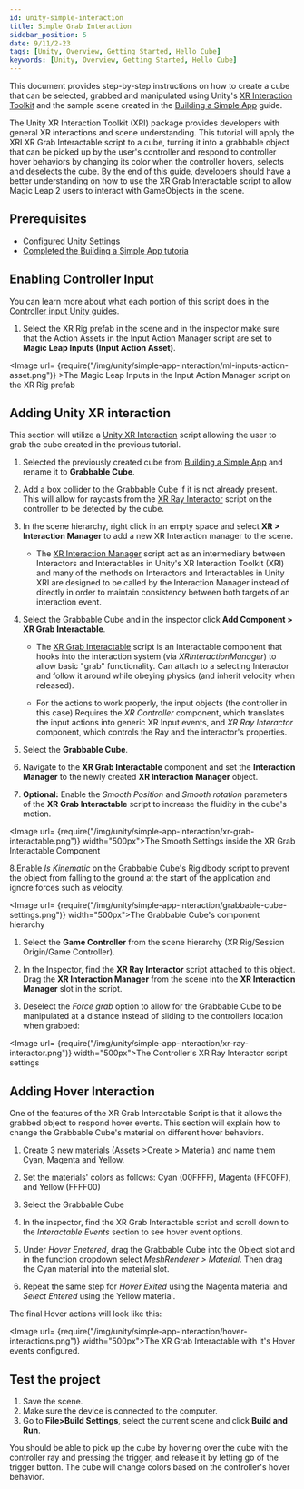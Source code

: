 ```yaml
---
id: unity-simple-interaction
title: Simple Grab Interaction
sidebar_position: 5
date: 9/11/2-23
tags: [Unity, Overview, Getting Started, Hello Cube]
keywords: [Unity, Overview, Getting Started, Hello Cube]
---
```


This document provides step-by-step instructions on how to create a cube that can be selected, grabbed and manipulated using Unity's [XR Interaction Toolkit](https://docs.unity3d.com/Packages/com.unity.xr.interaction.toolkit@2.4/manual/index.html) and the sample scene created in the [Building a Simple App](/docs/guides/unity/getting-started/unity-building-simple-app.md) guide.

The Unity XR Interaction Toolkit (XRI) package provides developers with general XR interactions and scene understanding. This tutorial will apply the XRI XR Grab Interactable script to a cube, turning it into a grabbable object that can be picked up by the user's controller and respond to controller hover behaviors by changing its color when the controller hovers, selects and deselects the cube. By the end of this guide, developers should have a better understanding on how to use the XR Grab Interactable script to allow Magic Leap 2 users to interact with GameObjects in the scene.

## Prerequisites

- [Configured Unity Settings](/docs/guides/unity/getting-started/configure-unity-settings.md)
- [Completed the Building a Simple App tutoria](/docs/guides/unity/getting-started/unity-building-simple-app.md)

## Enabling Controller Input

You can learn more about what each portion of this script does in the [Controller input Unity guides](docs/guides/unity/input/controller/controller-overview.md).

1. Select the XR Rig prefab in the scene and in the inspector make sure that the Action Assets in the Input Action Manager script are set to **Magic Leap Inputs (Input Action Asset)**.

<Image url= {require("/img/unity/simple-app-interaction/ml-inputs-action-asset.png")} >The Magic Leap Inputs in the Input Action Manager script on the XR Rig prefab </Image>

## Adding Unity XR interaction

This section will utilize a [Unity XR Interaction](https://docs.unity3d.com/Packages/com.unity.xr.interaction.toolkit@2.4/manual/index.html) script allowing the user to grab the cube created in the previous tutorial.

1. Selected the previously created cube from [Building a Simple App](/docs/guides/unity/getting-started/unity-building-simple-app.md) and rename it to **Grabbable Cube**.

2. Add a box collider to the Grabbable Cube if it is not already present. This will allow for raycasts from the [XR Ray Interactor](https://docs.unity3d.com/Packages/com.unity.xr.interaction.toolkit@2.0/manual/xr-ray-interactor.html) script on the controller to be detected by the cube.

3. In the scene hierarchy, right click in an empty space and select **XR > Interaction Manager** to add a new XR Interaction manager to the scene.

    - The [XR Interaction Manager](https://docs.unity3d.com/Packages/com.unity.xr.interaction.toolkit@2.0/manual/xr-interaction-manager.html#:~:text=The%20Interaction%20Manager%20acts%20as,set%20of%20Interactors%20and%20Interactables.) script act as an intermediary between Interactors and Interactables in Unity's XR Interaction Toolkit (XRI) and many of the methods on Interactors and Interactables in Unity XRI are designed to be called by the Interaction Manager instead of directly in order to maintain consistency between both targets of an interaction event.

4. Select the Grabbable Cube and in the inspector click **Add Component > XR Grab Interactable**.

    - The [XR Grab Interactable](https://docs.unity3d.com/Packages/com.unity.xr.interaction.toolkit@2.0/manual/xr-grab-interactable.html) script is an Interactable component that hooks into the interaction system (via *XRInteractionManager*) to allow basic "grab" functionality. Can attach to a selecting Interactor and follow it around while obeying physics (and inherit velocity when released).

    - For the actions to work properly, the input objects (the controller in this case) Requires the *XR Controller* component, which translates the input actions into generic XR Input events, and *XR Ray Interactor* component, which controls the Ray and the interactor's properties.

5. Select the **Grabbable Cube**.

6. Navigate to the **XR Grab Interactable** component and set the **Interaction Manager** to the newly created **XR Interaction Manager** object.

7. **Optional:** Enable the *Smooth Position* and *Smooth rotation* parameters of the **XR Grab Interactable** script to increase the fluidity in the cube's motion.

<Image url= {require("/img/unity/simple-app-interaction/xr-grab-interactable.png")} width="500px">The Smooth Settings inside the XR Grab Interactable Component </Image>

8.Enable *Is Kinematic* on the Grabbable Cube's Rigidbody script to prevent the object from falling to the ground at the start of the application and ignore forces such as velocity.

<Image url= {require("/img/unity/simple-app-interaction/grabbable-cube-settings.png")} width="500px">The Grabbable Cube's component hierarchy</Image>

1. Select the **Game Controller** from the scene hierarchy (XR Rig/Session Origin/Game Controller).

2. In the Inspector, find the **XR Ray Interactor** script attached to this object. Drag the **XR Interaction Manager** from the scene into the **XR Interaction Manager** slot in the script.

3. Deselect the *Force grab* option to allow for the Grabbable Cube to be manipulated at a distance instead of sliding to the controllers location when grabbed:

<Image url= {require("/img/unity/simple-app-interaction/xr-ray-interactor.png")} width="500px">The Controller's XR Ray Interactor script settings</Image>

## Adding Hover Interaction

One of the features of the XR Grab Interactable Script is that it allows the grabbed object to respond hover events. This section will explain how to change the Grabbable Cube's material on different hover behaviors.

1. Create 3 new materials (Assets >Create > Material) and name them Cyan, Magenta and Yellow.

2. Set the materials' colors as follows: Cyan (00FFFF), Magenta (FF00FF), and Yellow (FFFF00)

3. Select the Grabbable Cube

4. In the inspector, find the XR Grab Interactable script and scroll down to the *Interactable Events* section to see hover event options.

5. Under *Hover Enetered*, drag the Grabbable Cube into the Object slot and in the function dropdown select *MeshRenderer > Material*. Then drag the Cyan material into the material slot.

6. Repeat the same step for *Hover Exited* using the Magenta material and *Select Entered* using the Yellow material.

The final Hover actions will look like this:

<Image url= {require("/img/unity/simple-app-interaction/hover-interactions.png")} width="500px">The XR Grab Interactable with it's Hover events configured.</Image>

## Test the project

1. Save the scene.
2. Make sure the device is connected to the computer.
3. Go to **File>Build Settings**, select the current scene and click **Build and Run**.

You should be able to pick up the cube by hovering over the cube with the controller ray and pressing the trigger, and release it by letting go of the trigger button. The cube will change colors based on the controller's hover behavior.
